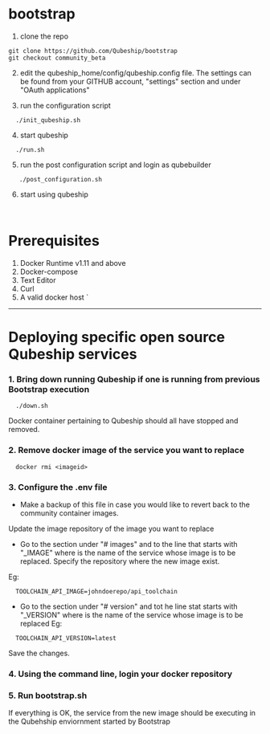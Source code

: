 # bootstrap
1. clone the repo
```
git clone https://github.com/Qubeship/bootstrap
git checkout community_beta 
```
2. edit the qubeship_home/config/qubeship.config file.
The settings can be found from your GITHUB account, "settings" section and under "OAuth applications"

3.  run the configuration script
```
  ./init_qubeship.sh
```

4. start qubeship 
```
  ./run.sh
```
5. run the post configuration script and login as qubebuilder
```
   ./post_configuration.sh 
```

6. start using qubeship
```
  
```

# Prerequisites
1. Docker Runtime v1.11 and above
2. Docker-compose
3. Text Editor
4. Curl 
5. A valid docker host
`


----
# Deploying specific open source Qubeship services

### 1. Bring down running Qubeship if one is running from previous Bootstrap execution
```
  ./down.sh
 ```
 Docker container pertaining to Qubeship should all have stopped and removed.
 
### 2. Remove docker image of the service you want to replace
```
  docker rmi <imageid>
```

### 3. Configure the .env file

- Make a backup of this file in case you would like to revert back to the community container images.

Update the image repository of the image you want to replace

- Go to the  section under "# images" and to the line that starts with "<service>_IMAGE" where <service> is the name of the service whose image is to be replaced.  Specify the repository where the new image exist.

Eg:
```
  TOOLCHAIN_API_IMAGE=johndoerepo/api_toolchain
```

- Go to the section under "# version" and tot he line stat starts with "<service>_VERSION" where <service> is the name of the service whose image is to be replaced
Eg:
```
  TOOLCHAIN_API_VERSION=latest
```

Save the changes.

### 4. Using the command line, login your docker repository 

### 5. Run bootstrap.sh

If everything is OK, the service from the new image should be executing in the Qubehship enviornment started by Bootstrap

